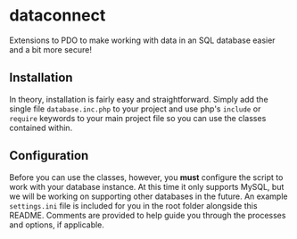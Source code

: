 # dataconnect
Extensions to PDO to make working with data in an SQL database easier and a bit more secure!

## Installation

In theory, installation is fairly easy and straightforward. Simply add the single file `database.inc.php` to your project and use php's `include` or `require` keywords to your main project file so you can use the classes contained within.

## Configuration

Before you can use the classes, however, you **must** configure the script to work with your database instance. At this time it only supports MySQL, but we will be working on supporting other databases in the future. An example `settings.ini` file is included for you in the root folder alongside this README. Comments are provided to help guide you through the processes and options, if applicable.